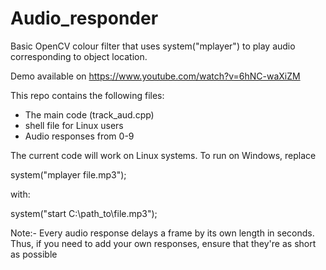 # Audio_responder
Basic OpenCV colour filter that uses system("mplayer") to play audio corresponding to object location.

Demo available on https://www.youtube.com/watch?v=6hNC-waXiZM

This repo contains the following files:

- The main code (track_aud.cpp)
- shell file for Linux users
- Audio responses from 0-9

The current code will work on Linux systems. To run on Windows, replace 

system("mplayer file.mp3");	

with:

system("start C:\\path_to\\file.mp3");

Note:- Every audio response delays a frame by its own length in seconds. Thus, if you need to add your own responses,
ensure that they're as short as possible
